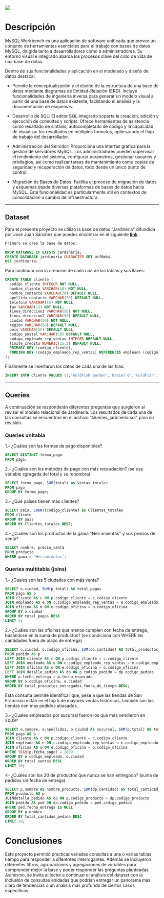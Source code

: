 <!-- GIF HEADER -->
<img src="https://datawookie.dev/img/headers/banner-mysql_hu_988b1bfa47216a7d.webp">

# Descripción

MySQL Workbench es una aplicación de software unificada que provee un conjunto de herramientas esenciales para el trabajo con bases de datos MySQL, dirigida tanto a desarrolladores como a administradores. Su entorno visual e integrado abarca los procesos clave del ciclo de vida de una base de datos.

Dentro de sus funcionalidades y aplicación en el modelado y diseño de datos destaca: 
- Permite la conceptualización y el diseño de la estructura de una base de datos mediante diagramas de Entidad-Relación (ERD). Incluye funcionalidades de ingeniería inversa para generar un modelo visual a partir de una base de datos existente, facilitando el análisis y la documentación de esquemas.

- Desarrollo de SQL: El editor SQL integrado soporta la creación, edición y ejecución de consultas y scripts. Ofrece herramientas de asistencia como resaltado de sintaxis, autocompletado de código y la capacidad de visualizar los resultados en múltiples formatos, optimizando el flujo de trabajo del desarrollador.

- Administración del Servidor: Proporciona una interfaz gráfica para la gestión de servidores MySQL. Los administradores pueden supervisar el rendimiento del sistema, configurar parámetros, gestionar usuarios y privilegios, así como realizar tareas de mantenimiento como copias de seguridad y recuperación de datos, todo desde un único punto de control.

- Migración de Bases de Datos: Facilita el proceso de migración de datos y esquemas desde diversas plataformas de bases de datos hacia MySQL. Esta funcionalidad es particularmente útil en contextos de consolidación o cambio de infraestructura.

---

## Dataset
Para el presente proyecto se utilizó la base de datos "Jardinería" difundida por José Juan Sánchez que puedes encontrar en el siguiente **[link]([url](https://josejuansanchez.org/bd/ejercicios-consultas-sql/index.html#jardiner%C3%ADa))**.

```sql
Primero se creó la base de datos:

DROP DATABASE IF EXISTS jardineria;
CREATE DATABASE jardineria CHARACTER SET utf8mb4;
USE jardineria;

```

Para continuar con la creación de cada una de las tablas y sus llaves:
```sql
CREATE TABLE cliente (
  codigo_cliente INTEGER NOT NULL,
  nombre_cliente VARCHAR(50) NOT NULL,
  nombre_contacto VARCHAR(30) DEFAULT NULL,
  apellido_contacto VARCHAR(30) DEFAULT NULL,
  telefono VARCHAR(15) NOT NULL,
  fax VARCHAR(15) NOT NULL,
  linea_direccion1 VARCHAR(50) NOT NULL,
  linea_direccion2 VARCHAR(50) DEFAULT NULL,
  ciudad VARCHAR(50) NOT NULL,
  region VARCHAR(50) DEFAULT NULL,
  pais VARCHAR(50) DEFAULT NULL,
  codigo_postal VARCHAR(10) DEFAULT NULL,
  codigo_empleado_rep_ventas INTEGER DEFAULT NULL,
  limite_credito NUMERIC(15,2) DEFAULT NULL,
  PRIMARY KEY (codigo_cliente),
  FOREIGN KEY (codigo_empleado_rep_ventas) REFERENCES empleado (codigo_empleado)
);
```
Finalmente se insertaron los datos de cada una de las filas:
```sql
INSERT INTO cliente VALUES (1,'GoldFish Garden','Daniel G','GoldFish','5556901745','5556901746','False Street 52 2 A',NULL,'San Francisco',NULL,'USA','24006',19,3000);
```

---

## Queries
A continuación se responderán diferentes preguntas que surgieron al revisar el modelo relacional de Jardinería. Los resultados de cada una de las consultas se encuentran en el archivo "Queries_jardinería.sql" para su revisión.
### Queries unitabla
1.- ¿Cuáles son las formas de pago disponibles?
```sql
SELECT DISTINCT forma_pago
FROM pago;
```
2.- ¿Cuáles son los métodos de pago con más recaudación? (se usa variable agregada del total y se renombra)
```sql
SELECT forma_pago, SUM(total) as Ventas_totales
FROM pago
GROUP BY forma_pago;
```
3.- ¿Qué países tienen más clientes?
```sql
SELECT pais, COUNT(codigo_cliente) as Clientes_totales
FROM cliente
GROUP BY pais
ORDER BY Clientes_totales DESC;
```
4.- ¿Cuáles son los productos de la gama "Herramientas" y sus precios de venta?
```sql
SELECT nombre, precio_venta
FROM producto
WHERE gama = 'Herramientas';
```





### Queries multitabla (joins)
1.- ¿Cuales son las 5 ciudades con más venta?
```sql
SELECT o.ciudad, SUM(p.total) AS total_pagos
FROM pago AS p
JOIN cliente AS c ON p.codigo_cliente = c.codigo_cliente
JOIN empleado AS e ON c.codigo_empleado_rep_ventas = e.codigo_empleado
JOIN oficina AS o ON e.codigo_oficina = o.codigo_oficina
GROUP BY o.ciudad
ORDER BY total_pagos DESC
LIMIT 5;
```

2.- ¿Cuáles son las oficinas que menos cumplen con fecha de entrega, basándose en la suma de productos? (se condiciona con WHERE las cantidades fuera de plazo de entrega)
```sql
SELECT o.ciudad, o.codigo_oficina, SUM(dp.cantidad) AS total_productos_entregados_fuera_de_tiempo
FROM pedido AS p
LEFT JOIN cliente AS c ON p.codigo_cliente = c.codigo_cliente
LEFT JOIN empleado AS e ON c.codigo_empleado_rep_ventas = e.codigo_empleado
LEFT JOIN oficina AS o ON e.codigo_oficina = o.codigo_oficina
LEFT JOIN detalle_pedido AS dp ON p.codigo_pedido = dp.codigo_pedido
WHERE p.fecha_entrega > p.fecha_esperada
GROUP BY o.codigo_oficina, o.ciudad
ORDER BY total_productos_entregados_fuera_de_tiempo DESC;
```
Esta consulta permite identificar que, pese a que las tiendas de San Francisco están en el top 5 de mayores ventas históricas, también son las tiendas con mas pedidos atrasados.


3.- ¿Cuales empleados por sucursal fueron los que más vendieron en 2009?
```sql
SELECT e.nombre, e.apellido1, o.ciudad AS sucursal, SUM(p.total) AS total_ventas
FROM pago AS p
JOIN cliente AS c ON p.codigo_cliente = c.codigo_cliente
JOIN empleado AS e ON c.codigo_empleado_rep_ventas = e.codigo_empleado
JOIN oficina AS o ON e.codigo_oficina = o.codigo_oficina
WHERE YEAR(p.fecha_pago) = 2009
GROUP BY e.codigo_empleado, o.ciudad
ORDER BY total_ventas DESC
LIMIT 10;
```

4- ¿Cuáles son los 20 de productos que nunca se han entregado? (suma de pedidos sin fecha de entrega)
```sql
SELECT p.nombre AS nombre_producto, SUM(dp.cantidad) AS total_cantidad_pedida
FROM producto AS p
JOINdetalle_pedido AS dp ON p.codigo_producto = dp.codigo_producto
JOIN pedido AS ped ON dp.codigo_pedido = ped.codigo_pedido
WHERE ped.fecha_entrega IS NULL
GROUP BY p.nombre
ORDER BY total_cantidad_pedida DESC
LIMIT 20;
```

# Conclusiones

Este proyecto permitió practicar variadas consultas a una o varias tablas tiempo para responder a diferentes interrogantes. Además se incluyeron diferentes filtros, agrupaciones y agregaciones de variables para comprender mejor la base y poder responder las preguntas planteadas.
Asimismo, se invita al lector a continuar el análisis del dataset con la inclusión de consultas anidadas que podrían entregar un panorama más claro de tendencias o un análisis más profundo de ciertos casos específicos.


